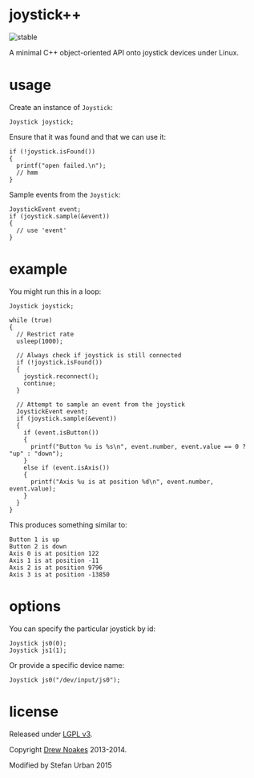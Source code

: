 # joystick++

![stable](http://badges.github.io/stability-badges/dist/stable.svg)

A minimal C++ object-oriented API onto joystick devices under Linux.

# usage

Create an instance of `Joystick`:

    Joystick joystick;
    
Ensure that it was found and that we can use it:

    if (!joystick.isFound())
    {
      printf("open failed.\n");
      // hmm
    }

Sample events from the `Joystick`:

    JoystickEvent event;
    if (joystick.sample(&event))
    {
      // use 'event'
    }

# example

You might run this in a loop:

    Joystick joystick;

    while (true)
    {
      // Restrict rate
      usleep(1000);

      // Always check if joystick is still connected
      if (!joystick.isFound())
      {
        joystick.reconnect();
        continue;
      }

      // Attempt to sample an event from the joystick
      JoystickEvent event;
      if (joystick.sample(&event))
      {
        if (event.isButton())
        {
          printf("Button %u is %s\n", event.number, event.value == 0 ? "up" : "down");
        }
        else if (event.isAxis())
        {
          printf("Axis %u is at position %d\n", event.number, event.value);
        }
      }
    }

This produces something similar to:

    Button 1 is up
    Button 2 is down
    Axis 0 is at position 122
    Axis 1 is at position -11
    Axis 2 is at position 9796
    Axis 3 is at position -13850

# options

You can specify the particular joystick by id:

    Joystick js0(0);
    Joystick js1(1);
    
Or provide a specific device name:

    Joystick js0("/dev/input/js0");

# license

Released under [LGPL v3](http://www.gnu.org/copyleft/lesser.html).

Copyright [Drew Noakes](http://drewnoakes.com) 2013-2014.

Modified by Stefan Urban 2015
